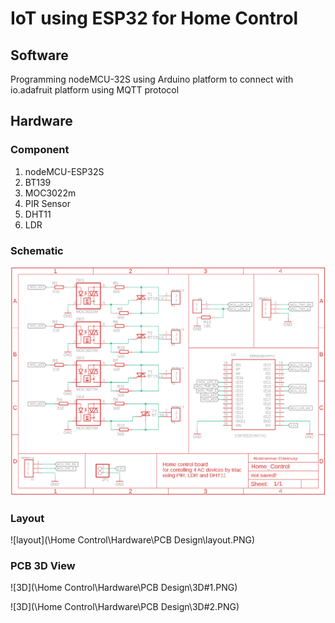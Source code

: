 # IoT using ESP32 for Home Control 

## Software 

Programming nodeMCU-32S using Arduino platform to connect with io.adafruit platform using MQTT protocol 

## Hardware

### Component 

1. nodeMCU-ESP32S
2. BT139 
3. MOC3022m 
4. PIR Sensor
5. DHT11 
6. LDR 

### Schematic 

![Schematic](https://github.com/AbdelrahmanEldesouky/IoT-using-ESP32/blob/main/Home%20Control/Hardware/PCB%20Design/Schematic.png)

### Layout 

![layout](\Home Control\Hardware\PCB Design\layout.PNG)

### PCB 3D View

![3D](\Home Control\Hardware\PCB Design\3D#1.PNG)

![3D](\Home Control\Hardware\PCB Design\3D#2.PNG)

